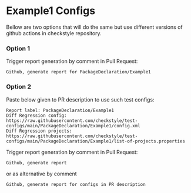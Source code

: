 # Example1 Configs

Bellow are two options that will do the same but use different versions
of github actions in checkstyle repository.


### Option 1
Trigger report generation by comment in Pull Request:
```
Github, generate report for PackageDeclaration/Example1
```

### Option 2

Paste below given to PR description to use such test configs:
```
Report label: PackageDeclaration/Example1
Diff Regression config: https://raw.githubusercontent.com/checkstyle/test-configs/main/PackageDeclaration/Example1/config.xml
Diff Regression projects: https://raw.githubusercontent.com/checkstyle/test-configs/main/PackageDeclaration/Example1/list-of-projects.properties
```

Trigger report generation by comment in Pull Request:
```
Github, generate report
```
or as alternative by comment
```
Github, generate report for configs in PR description
```
